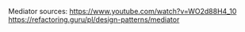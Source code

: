 Mediator sources:
https://www.youtube.com/watch?v=WO2d88H4_10
https://refactoring.guru/pl/design-patterns/mediator
